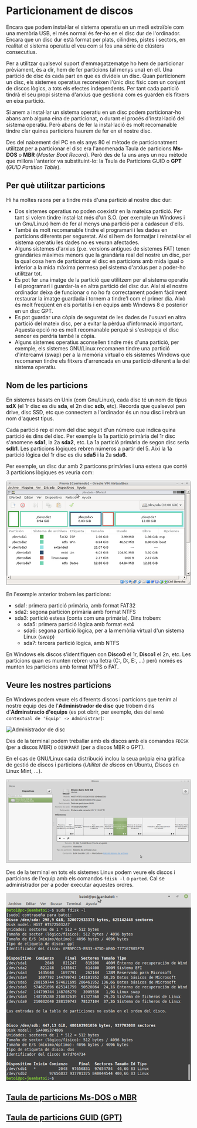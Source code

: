 # Particionament de discos
Encara que podem instal·lar el sistema operatiu en un medi extraïble com una memòria USB, el més normal és fer-ho en el disc dur de l'ordinador. Encara que un disc dur està format per plats, cilindres, pistes i sectors, en realitat el sistema operatiu el veu com si fos una sèrie de clústers consecutius.

Per a utilitzar qualsevol suport d'emmagatzematge ho hem de particionar prèviament, és a dir, hem de fer particions (al menys una) en ell. Una partició de disc és cada part en que es divideix un disc. Quan particionem un disc, els sistemes operatius reconeixen l'únic disc físic com un conjunt de discos lògics, a tots els efectes independents. Per tant cada partició tindrà el seu propi sistema d'arxius que gestiona com es guarden els fitxers en eixa partició. 

Si anem a instal·lar un sistema operatiu en un disc podem particionar-ho abans amb alguna eina de particionat, o durant el procés d'instal·lació del sistema operatiu. Però abans de fer la instal·lació és molt recomanable tindre clar quines particions haurem de fer en el nostre disc.

Des del naixement del PC en els anys 80 el mètode de particionatment utilitzat per a particionar el disc era l'anomenada Taula de particions **Ms-DOS** o **MBR** (_Master Boot Record_). Però des de fa uns anys un nou mètode que millora l'anterior va substituint-lo: la Taula de Particions GUID o **GPT** (_GUID Partition Table_).

## Per què utilitzar particions
Hi ha moltes raons per a tindre més d'una partició al nostre disc dur:
* Dos sistemes operatius no poden coexistir en la mateixa partició. Per tant si volem tindre instal·lat més d'un S.O. (per exemple un Windows i un Gnu/Linux) hem de fer al menys una partició per a cadascun d'ells.
* També és molt recomanable tindre el programari i les dades en particions diferents per seguretat. Així si hem de formatjar i reinstal·lar el sistema operatiu les dades no es veuran afectades.
* Alguns sistemes d'arxius (p.e. versions antigues de sistemes FAT) tenen grandàries màximes menors que la grandària real del nostre un disc, per la qual cosa hem de particionar el disc en particions amb mida igual o inferior a la mida màxima permesa pel sistema d'arxius per a poder-ho utilitzar tot.
* Es pot fer una imatge de la partició que utilitzem per al sistema operatiu i el programari i guardar-la en altra partició del disc dur. Així si el nostre ordinador deixa de funcionar o no ho fa correctament podem fàcilment restaurar la imatge guardada i tornem a tindre'l com el primer dia. Això és molt freqüent en els portàtils i en equips amb Windows 8 o posterior en un disc GPT.
* Es pot guardar una còpia de seguretat de les dades de l'usuari en altra partició del mateix disc, per a evitar la pèrdua d'informació important. Aquesta opció no es molt recomanable perquè si s'estropeja el disc sencer es perdria també la còpia.
* Alguns sistemes operatius aconsellen tindre més d'una partició, per exemple, els sistemes GNU/Linux recomanen tindre una partició d'intercanvi (swap) per a la memòria virtual o els sistemes Windows que recomanen tindre els fitxers d'arrencada en una partició diferent a la del sistema operatiu.

## Nom de les particions
En sistemes basats en Unix (com Gnu/Linux), cada disc té un nom de tipus **sdX** (el 1r disc es diu **sda**, el 2n disc **sdb**, etc). Recorda que qualsevol pen drive, disc SSD, etc que connectem a l'ordinador és un nou disc i rebrà un nom d'aquest tipus.

Cada partició rep el nom del disc seguit d'un número que indica quina partició és dins del disc. Per exemple la 1a partició primària del 1r disc s'anomene **sda1**, la 2a **sda2**, etc. La 1a partició primària de segon disc seria **sdb1**. Les particions lògiques rebren números a partir del 5. Així la 1a partició lògica del 1r disc es diu **sda5** i la 2a **sda6**.

Per exemple, un disc dur amb 2 particons primàries i una estesa que conté 3 particions lògiques es veuria com:

![particions linux](./img/particions.png)

En l'exemple anterior trobem les particions:
* sda1: primera partició primària, amb format FAT32
* sda2: segona partición primària amb format NTFS
* sda3: partició estesa (conta com una primària). Dins trobem:
  * sda5: primera partició lògica amb format ext4
  * sda6: segona partició lògica, per a la memòria virtual d'un sistema Linux (swap)
  * sda7: tercera partició lògica, amb NTFS

En Windows els discos s'identifiquen con **Disco0** el 1r, **Disco1** el 2n, etc. Les particions quan es munten rebren una lletra (C:, D:, E:, ...) però només es munten les particions amb format NTFS o FAT.

## Veure les nostres particions
En Windows podem veure els diferents discos i particions que tenim al nostre equip des de l'**Administrador de disc** que trobem dins d'**Adminstracío d'equips** (es pot obrir, per exemple, des del `menú contextual de 'Equip' -> Administrar`):

![Administrador de disc](./img/admin-discos.png)

Des de la terminal podem treballar amb els discos amb els comandos `FDISK` (per a discos MBR) o `DISKPART` (per a discos MBR o GPT).

En el cas de GNU/Linux cada distribució inclou la seua pròpia eina gràfica de gestió de discos i particions (_Utilitat de discos_ en Ubuntu, _Discos_ en Linux Mint, ...).

![Discos en Linux Mint (CC0)](./img/mint-discos.png)

Des de la terminal en tots els sistemes Linux podem veure els discos i particions de l'equip amb els comandos `fdisk -l` o `parted`. Cal se administrador per a poder executar aquestes ordres.

![fdisk (CC0)](./img/fdisk.png)

## [Taula de particions Ms-DOS o MBR](./mbr.md)

## [Taula de particions GUID (GPT)](./gpt.md)
